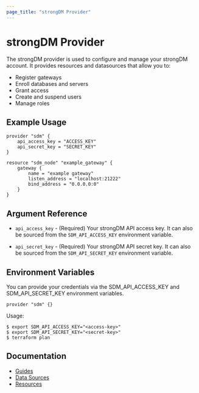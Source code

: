 ```yaml
---
page_title: "strongDM Provider"
---
```


# strongDM Provider

The strongDM provider is used to configure and manage your strongDM account. It provides resources and datasources that allow you to:

* Register gateways
* Enroll databases and servers
* Grant access
* Create and suspend users
* Manage roles

## Example Usage

```hcl
provider "sdm" {
   	api_access_key = "ACCESS_KEY"
	api_secret_key = "SECRET_KEY"
}

resource "sdm_node" "example_gateway" {
    gateway {
        name = "example gateway"
        listen_address = "localhost:21222"
        bind_address = "0.0.0.0:0"
    }
}

```

## Argument Reference
* `api_access_key` - (Required) Your strongDM API access key. It can also be sourced from the `SDM_API_ACCESS_KEY` environment variable.

* `api_secret_key` - (Required) Your strongDM API secret key. It can also be sourced from the `SDM_API_SECRET_KEY` environment variable.

## Environment Variables
You can provide your credentials via the SDM_API_ACCESS_KEY and SDM_API_SECRET_KEY environment variables.

```hcl
provider "sdm" {}
```

Usage:

```shell
$ export SDM_API_ACCESS_KEY="<access-key>"
$ export SDM_API_SECRET_KEY="<secret-key>"
$ terraform plan
```

## Documentation

* [Guides](./guides/)
* [Data Sources](./data-sources/)
* [Resources](./resources/)

